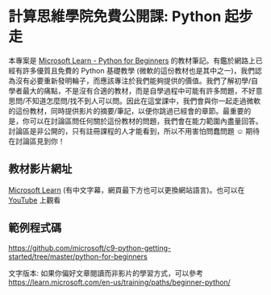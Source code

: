 # 計算思維學院免費公開課: Python 起步走

本專案是 [Microsoft Learn - Python for Beginners](https://learn.microsoft.com/en-us/shows/intro-to-python-development/) 的教材筆記。有鑑於網路上已經有許多優質且免費的 Python 基礎教學 (微軟的這份教材也是其中之一)，我們認為沒有必要重新發明輪子，而應該專注於我們能夠提供的價值。我們了解初學/自學者最大的痛點，不是沒有合適的教材，而是自學過程中可能有許多問題，不好意思問/不知道怎麼問/找不到人可以問。因此在這堂課中，我們會與你一起走過微軟的這份教材，同時提供影片的摘要/筆記，以便你跳過已經會的章節。最重要的是，你可以在討論區問任何關於這份教材的問題，我們會在能力範圍內盡量回答。討論區是非公開的，只有註冊課程的人才能看到，所以不用害怕問蠢問題 :relaxed: 期待在討論區見到你！

## 教材影片網址
[Microsoft Learn](https://learn.microsoft.com/en-us/shows/intro-to-python-development/) (有中文字幕，網頁最下方也可以更換網站語言)。也可以在 [YouTube](https://www.youtube.com/playlist?list=PLlrxD0HtieHhS8VzuMCfQD4uJ9yne1mE6) 上觀看

## 範例程式碼
https://github.com/microsoft/c9-python-getting-started/tree/master/python-for-beginners



文字版本: 如果你偏好文章閱讀而非影片的學習方式，可以參考
https://learn.microsoft.com/en-us/training/paths/beginner-python/



